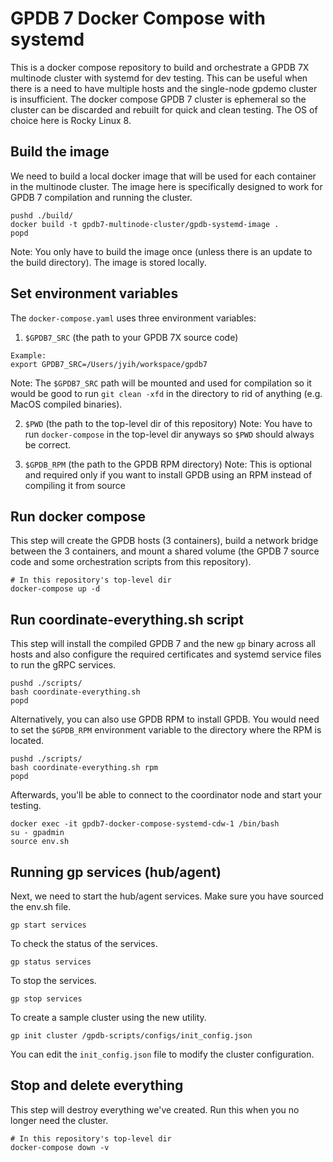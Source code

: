 # GPDB 7 Docker Compose with systemd

This is a docker compose repository to build and orchestrate a GPDB 7X
multinode cluster with systemd for dev testing. This can be useful when there is a
need to have multiple hosts and the single-node gpdemo cluster is
insufficient. The docker compose GPDB 7 cluster is ephemeral so the
cluster can be discarded and rebuilt for quick and clean testing. The
OS of choice here is Rocky Linux 8.

## Build the image

We need to build a local docker image that will be used for each
container in the multinode cluster. The image here is specifically
designed to work for GPDB 7 compilation and running the cluster.

```
pushd ./build/
docker build -t gpdb7-multinode-cluster/gpdb-systemd-image .
popd
```

Note: You only have to build the image once (unless there is an update
to the build directory). The image is stored locally.

## Set environment variables

The `docker-compose.yaml` uses three environment variables:
1. `$GPDB7_SRC` (the path to your GPDB 7X source code)
```
Example:
export GPDB7_SRC=/Users/jyih/workspace/gpdb7
```
Note: The `$GPDB7_SRC` path will be mounted and used for compilation
so it would be good to run `git clean -xfd` in the directory to rid of
anything (e.g. MacOS compiled binaries).

2. `$PWD` (the path to the top-level dir of this repository)
Note: You have to run `docker-compose` in the top-level dir anyways so
`$PWD` should always be correct.

3. `$GPDB_RPM` (the path to the GPDB RPM directory)
Note: This is optional and required only if you want to install GPDB using
an RPM instead of compiling it from source

## Run docker compose

This step will create the GPDB hosts (3 containers), build a network
bridge between the 3 containers, and mount a shared volume (the GPDB 7
source code and some orchestration scripts from this repository).

```
# In this repository's top-level dir
docker-compose up -d
```

## Run coordinate-everything.sh script

This step will install the compiled GPDB 7 and the new `gp` binary
across all hosts and also configure the required certificates and systemd
service files to run the gRPC services.

```
pushd ./scripts/
bash coordinate-everything.sh
popd
```

Alternatively, you can also use GPDB RPM to install GPDB. You would need
to set the `$GPDB_RPM` environment variable to the directory
where the RPM is located.

```
pushd ./scripts/
bash coordinate-everything.sh rpm
popd
```

Afterwards, you'll be able to connect to the coordinator node and
start your testing.

```
docker exec -it gpdb7-docker-compose-systemd-cdw-1 /bin/bash
su - gpadmin
source env.sh
```

## Running gp services (hub/agent)

Next, we need to start the hub/agent services. Make sure you have sourced the env.sh file.

```
gp start services
```

To check the status of the services.

```
gp status services
```

To stop the services.

```
gp stop services
```

To create a sample cluster using the new utility.

```
gp init cluster /gpdb-scripts/configs/init_config.json
```

You can edit the `init_config.json` file to modify the cluster configuration.

## Stop and delete everything

This step will destroy everything we've created. Run this when you no
longer need the cluster.

```
# In this repository's top-level dir
docker-compose down -v
```
